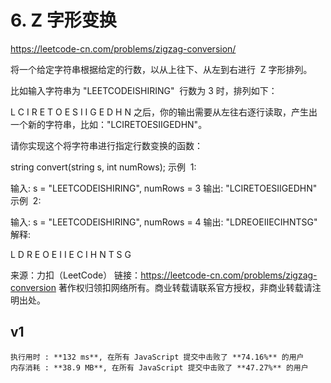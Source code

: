 # 6. Z 字形变换

https://leetcode-cn.com/problems/zigzag-conversion/

将一个给定字符串根据给定的行数，以从上往下、从左到右进行  Z 字形排列。

比如输入字符串为 "LEETCODEISHIRING"  行数为 3 时，排列如下：

L C I R
E T O E S I I G
E D H N
之后，你的输出需要从左往右逐行读取，产生出一个新的字符串，比如："LCIRETOESIIGEDHN"。

请你实现这个将字符串进行指定行数变换的函数：

string convert(string s, int numRows);
示例  1:

输入: s = "LEETCODEISHIRING", numRows = 3
输出: "LCIRETOESIIGEDHN"
示例  2:

输入: s = "LEETCODEISHIRING", numRows = 4
输出: "LDREOEIIECIHNTSG"
解释:

L D R
E O E I I
E C I H N
T S G

来源：力扣（LeetCode）
链接：https://leetcode-cn.com/problems/zigzag-conversion
著作权归领扣网络所有。商业转载请联系官方授权，非商业转载请注明出处。

## v1

```
执行用时 : **132 ms**, 在所有 JavaScript 提交中击败了 **74.16%** 的用户
内存消耗 : **38.9 MB**, 在所有 JavaScript 提交中击败了 **47.27%** 的用户
```
